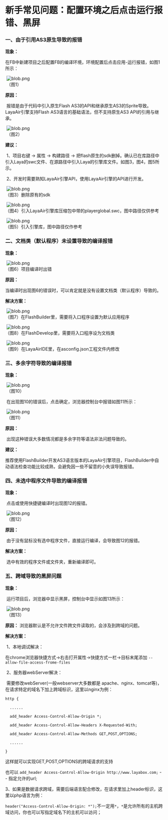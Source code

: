 # 新手常见问题：配置环境之后点击运行报错、黑屏



### 一、由于引用AS3原生导致的报错

**现象：**

​        在FB中新建项目之后配置FB的编译环境，环境配置后点击应用-运行报错，如图1所示：

​        	![blob.png](img/1.png)<br/>
​        （图1）

**原因：**

​         报错是由于代码中引入原生Flash AS3的API和继承原生AS3的Sprite导致。LayaAir引擎支持Flash AS3语言的基础语法，但不支持原生AS3 API的引用与继承。

​           ![blob.png](img/2.png)<br/>
​        （图2）

**建议：**

​        1、项目右键 -> 属性 -> 构建路径 -> 把flash原生的sdk删掉。确认已在库路径中引入Laya的swc文件、在源路径中引入Laya的引擎库文件。如图3，图4，图5所示。

​        2、开发时需要熟知LayaAir引擎API，使用LayaAir引擎的API进行开发。

​           ![blob.png](img/3.png)<br/>
​        （图3）删除原有的sdk

​        ![blob.png](img/4.png)<br/>
​        （图4）引入LayaAir引擎库压缩包中带的playerglobal.swc，图中路径仅供参考

​        ![blob.png](img/5.png)<br/>
​        （图5）引入引擎库，图中路径仅作参考





### 二、文档类（默认程序）未设置导致的编译报错

**现象：**

​        ![blob.png](img/6.png)<br/>
​        （图6）项目编译时出错

**原因：**

当编译时出现图6的错误时，可以肯定就是没有设置文档类（默认程序）导致的。

**解决方案：**

​        ![blob.png](img/7.png)<br/>
​        （图7）在FlashBuilder里，需要将入口程序设置为默认应用程序

​        ![blob.png](img/8.png)<br/>
​        （图8）在FlashDevelop里，需要将入口程序设为文档类

​            ![blob.png](img/9.png)<br/>
​            （图9）在LayaAirIDE里，在asconfig.json工程文件内修改





### 三、多余字符导致的编译报错

**现象：**

​        ![blob.png](img/10.png)<br/>
​        （图10）

​        在出现图10的错误后，点击确定，浏览器控制台中报错如图11所示：

​        ![blob.png](img/11.png)<br/>
​        （图11）

**原因：**

​        出现这种错误大多数情况都是多余字符等语法非法问题导致的。

**建议：**

​        推荐使用FlashBuilder开发AS3语言版本的LayaAir引擎项目，FlashBuilder中自动语法检查功能比较成熟，会避免因一些不留意的小失误导致报错。





### 四、未选中程序文件导致的编译报错

**现象：**

​        点击或使用快捷键编译时出现图12的报错。

​        ![blob.png](img/12.png)<br/>
​        （图12）

**原因：**

​            由于没有鼠标没有选中程序文件，直接运行编译，会导致图12的报错。

**解决方案：**

​            选中有效的程序文件或文件夹，重新编译即可。





### 五、跨域导致的黑屏问题

**现象：**

​            运行项目后，浏览器中显示黑屏，控制台中显示如图13所示：

​        ![blob.png](img/13.png)<br/>
​        （图13）   

 

**原因：**
​              浏览器默认是不允许文件跨文件读取的，会涉及到跨域的问题。

**解决方案：**

​                1、本地调试解决：

​                在chrome浏览器快捷方式->右击打开属性->快捷方式一栏->目标末尾添加 `--allow-file-access-frome-files`

​                  2、服务器webServer解决：

​                   需要修改webServer(一般webserver大多数都是 apache、nginx、tomcat等)，在请求特定的域名下加上跨域标识，这里以nginx为例：

```nginx
http {

  ......

  add_header Access-Control-Allow-Origin *;

  add_header Access-Control-Allow-Headers X-Requested-With;

  add_header Access-Control-Allow-Methods GET,POST,OPTIONS;

  ......

}

```



这样就可以实现GET,POST,OPTIONS的跨域请求的支持

也可以 `add_header Access-Control-Allow-Origin http://www.layabox.com;` -- 指定允许的url;

​                    3、如果是数据请求跨域，需要后端语言配合修改，在请求里加上header标识，这里以php语言为例：

`header("Access-Control-Allow-Origin: *");`不一定用`*`，`*`是允许所有的主机跨域访问，你也可以写指定域名下的主机可以访问；
